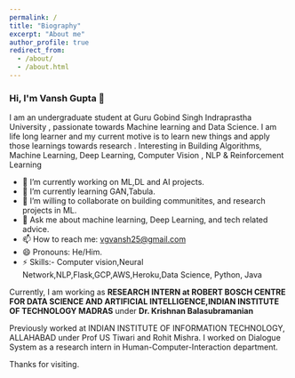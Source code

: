 ```yaml
---
permalink: /
title: "Biography"
excerpt: "About me"
author_profile: true
redirect_from: 
  - /about/
  - /about.html
---
```


### Hi, I'm Vansh Gupta 👋

I am an undergraduate student at Guru Gobind Singh Indraprastha University , passionate towards Machine learning and Data Science. I am life long learner and my current motive is to learn new things and apply those learnings towards research .
Interesting in Building Algorithms, Machine Learning, Deep Learning, Computer Vision , NLP & Reinforcement Learning

- 🔭 I’m currently working on ML,DL and AI projects.
- 🌱 I’m currently learning GAN,Tabula.
- 👯 I’m willing to collaborate on building communitites, and research projects in ML.
- 💬 Ask me about machine learning, Deep Learning, and tech related advice.
- 📫 How to reach me: vgvansh25@gmail.com
- 😄 Pronouns: He/Him.
- ⚡ Skills:- Computer vision,Neural Network,NLP,Flask,GCP,AWS,Heroku,Data Science, Python, Java



Currently, I am working as **RESEARCH INTERN at ROBERT BOSCH CENTRE FOR DATA SCIENCE AND ARTIFICIAL INTELLIGENCE,INDIAN INSTITUTE OF TECHNOLOGY MADRAS** under **Dr. Krishnan Balasubramanian**

Previously worked at INDIAN INSTITUTE OF INFORMATION TECHNOLOGY, ALLAHABAD under Prof US Tiwari and Rohit Mishra. I worked on Dialogue System as a research intern in Human-Computer-Interaction department.

Thanks for visiting. 
